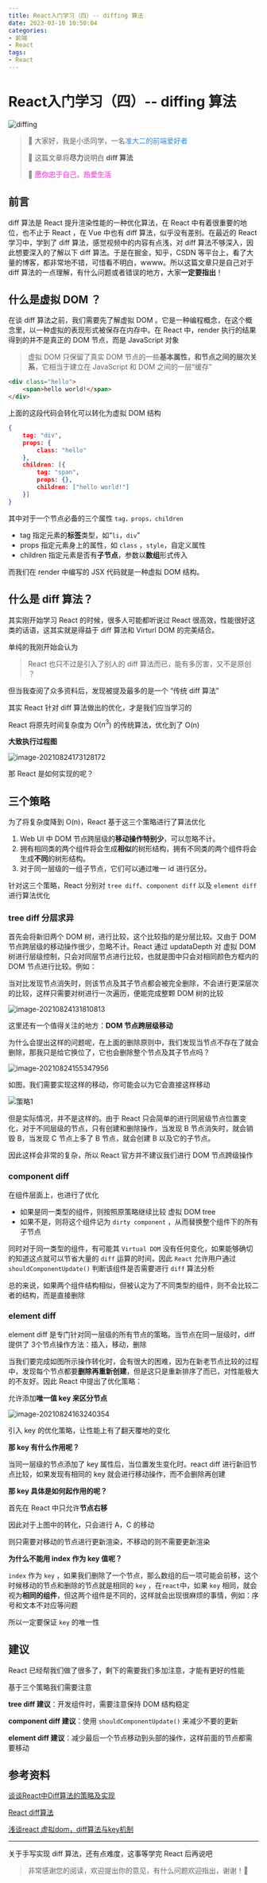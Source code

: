 ```yaml
---
title: React入门学习（四）-- diffing 算法
date: 2023-03-10 10:50:04
categories:
- 前端
- React
tags:
- React
---
```

# React入门学习（四）-- diffing 算法

![diffing](https://ljcimg.oss-cn-beijing.aliyuncs.com/img/diffing.png)

> 📢 大家好，我是小丞同学，一名<font color=#2e86de>准大二的前端爱好者</font>
>
> 📢 这篇文章将**尽力**说明白 **diff 算法**
>
> 📢 <font color=#f368e0>**愿你忠于自己，热爱生活**</font>

## 前言

diff 算法是 React 提升渲染性能的一种优化算法，在 React 中有着很重要的地位，也不止于 React ，在 Vue 中也有 diff 算法，似乎没有差别。在最近的 React 学习中，学到了 diff 算法，感觉视频中的内容有点浅，对 diff 算法不够深入，因此想要深入的了解以下 diff 算法。于是在掘金，知乎，CSDN 等平台上，看了大量的博客，都非常地不错，可惜看不明白，wwww。所以这篇文章只是自己对于 diff 算法的一点理解，有什么问题或者错误的地方，大家**一定要指出**！

## 什么是虚拟 DOM ？

在谈 diff 算法之前，我们需要先了解虚拟 DOM 。它是一种编程概念，在这个概念里，以一种虚拟的表现形式被保存在内存中。在 React 中，render 执行的结果得到的并不是真正的 DOM 节点，而是 JavaScript 对象

> 虚拟 DOM 只保留了真实 DOM 节点的一些**基本属性，和节点之间的层次关系**，它相当于建立在 JavaScript 和 DOM 之间的一层“缓存”

```html
<div class="hello">
    <span>hello world!</span>
</div>
```

上面的这段代码会转化可以转化为虚拟 DOM 结构

```json
{
    tag: "div",
    props: {
        class: "hello"
    },
    children: [{
        tag: "span",
        props: {},
        children: ["hello world!"]
    }]
}
```

其中对于一个节点必备的三个属性 `tag，props，children`

- tag 指定元素的**标签**类型，如“`li`，`div`”
- props 指定元素身上的属性，如 `class` ，`style`，自定义属性
- children 指定元素是否有**子节点**，参数以**数组**形式传入

而我们在 render 中编写的 JSX 代码就是一种虚拟 DOM 结构。

## 什么是 diff 算法？

其实刚开始学习 React 的时候，很多人可能都听说过 React 很高效，性能很好这类的话语，这其实就是得益于 diff 算法和 Virturl DOM 的完美结合。

单纯的我刚开始会认为

> React 也只不过是引入了别人的 diff 算法而已，能有多厉害，又不是原创 ？

但当我查阅了众多资料后，发现被提及最多的是一个 “传统 diff 算法”

其实 React 针对 diff  算法做出的优化，才是我们应当学习的

React 将原先时间复杂度为 O($n^3$) 的传统算法，优化到了 O(n)

**大致执行过程图**

![image-20210824173128172](https://ljcimg.oss-cn-beijing.aliyuncs.com/img/image-20210824173128172.png)

那 React 是如何实现的呢？

## 三个策略

为了将复杂度降到 O(n)，React 基于这三个策略进行了算法优化

1. Web UI 中 DOM 节点跨层级的**移动操作特别少**，可以忽略不计。
2. 拥有相同类的两个组件将会生成**相似**的树形结构，拥有不同类的两个组件将会生成**不同**的树形结构。
3. 对于同一层级的一组子节点，它们可以通过唯一 id 进行区分。

针对这三个策略，React 分别对 `tree diff`、`component diff` 以及 `element diff` 进行算法优化

### tree diff 分层求异

首先会将新旧两个 DOM 树，进行比较，这个比较指的是分层比较。又由于 DOM 节点跨层级的移动操作很少，忽略不计。React 通过 updataDepth 对 虚拟 DOM 树进行层级控制，只会对同层节点进行比较，也就是图中只会对相同颜色方框内的 DOM 节点进行比较。例如：

当对比发现节点消失时，则该节点及其子节点都会被完全删除，不会进行更深层次的比较，这样只需要对树进行一次遍历，便能完成整颗 DOM 树的比较

![image-20210824131810813](https://ljcimg.oss-cn-beijing.aliyuncs.com/img/image-20210824131810813.png)

这里还有一个值得关注的地方：**DOM 节点跨层级移动**

为什么会提出这样的问题呢，在上面的删除原则中，我们发现当节点不存在了就会删除，那我只是给它换位了，它也会删除整个节点及其子节点吗？

![image-20210824155347956](https://ljcimg.oss-cn-beijing.aliyuncs.com/img/image-20210824155347956.png)

如图，我们需要实现这样的移动，你可能会以为它会直接这样移动

![策略1](https://ljcimg.oss-cn-beijing.aliyuncs.com/img/%E7%AD%96%E7%95%A51.gif)

但是实际情况，并不是这样的。由于 React 只会简单的进行同层级节点位置变化，对于不同层级的节点，只有创建和删除操作，当发现 B 节点消失时，就会销毁 B，当发现 C 节点上多了 B 节点，就会创建 B 以及它的子节点。

因此这样会非常的复杂，所以 React 官方并不建议我们进行 DOM 节点跨级操作

### component diff

在组件层面上，也进行了优化

- 如果是同一类型的组件，则按照原策略继续比较 虚拟 DOM tree
- 如果不是，则将这个组件记为 `dirty component` ，从而替换整个组件下的所有子节点

同时对于同一类型的组件，有可能其 `Virtual DOM` 没有任何变化，如果能够确切的知道这点就可以节省大量的 `diff` 运算的时间，因此 `React` 允许用户通过 `shouldComponentUpdate()` 判断该组件是否需要进行 `diff` 算法分析

总的来说，如果两个组件结构相似，但被认定为了不同类型的组件，则不会比较二者的结构，而是直接删除

### element diff

element diff 是专门针对同一层级的所有节点的策略。当节点在同一层级时，diff 提供了 3个节点操作方法：插入，移动，删除

当我们要完成如图所示操作转化时，会有很大的困难，因为在新老节点比较的过程中，发现每个节点都要**删除再重新创建**，但是这只是重新排序了而已，对性能极大的不友好。因此 React 中提出了优化策略：

允许添加**唯一值 key 来区分节点**

![image-20210824163240354](https://ljcimg.oss-cn-beijing.aliyuncs.com/img/image-20210824163240354.png)



引入 key 的优化策略，让性能上有了翻天覆地的变化

**那 key 有什么作用呢？**

当同一层级的节点添加了 key 属性后，当位置发生变化时。react diff 进行新旧节点比较，如果发现有相同的 key 就会进行移动操作，而不会删除再创建

**那 key 具体是如何起作用的呢？**

首先在 React 中只允许**节点右移**

因此对于上图中的转化，只会进行 A，C 的移动

则只需要对移动的节点进行更新渲染，不移动的则不需要更新渲染

**为什么不能用 index 作为 key 值呢？**

`index` 作为 `key` ，如果我们删除了一个节点，那么数组的后一项可能会前移，这个时候移动的节点和删除的节点就是相同的 `key`  ，在`react`中，如果 `key` 相同，就会视为**相同的组件**，但这两个组件是不同的，这样就会出现很麻烦的事情，例如：序号和文本不对应等问题

所以一定要保证 `key` 的唯一性

## 建议

React 已经帮我们做了很多了，剩下的需要我们多加注意，才能有更好的性能

基于三个策略我们需要注意

**tree diff 建议**：开发组件时，需要注意保持 DOM 结构稳定

**component diff 建议**：使用 `shouldComponentUpdate()` 来减少不要的更新

**element diff 建议**：减少最后一个节点移动到头部的操作，这样前面的节点都需要移动

## 参考资料

[谈谈React中Diff算法的策略及实现](https://segmentfault.com/a/1190000016539430)

[React diff算法](https://segmentfault.com/a/1190000011492275)

[浅谈react 虚拟dom，diff算法与key机制](https://juejin.cn/post/6967626390380216334#heading-1)

---

关于手写实现 diff 算法，还有点难度，这事等学完 React 后再说吧

> 非常感谢您的阅读，欢迎提出你的意见，有什么问题欢迎指出，谢谢！🎈
